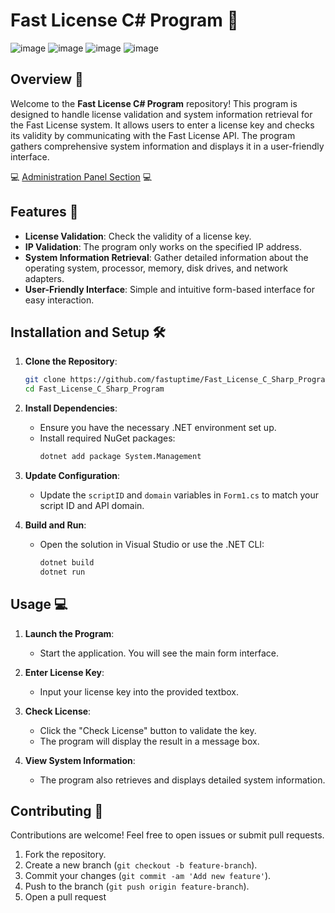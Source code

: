 # Fast License C# Program 📜

![image](https://github.com/fastuptime/Fast_License_C_Sharp_Program/assets/63351166/b1f0fce6-7dc7-42bf-b2d7-4c49be70ba23)
![image](https://github.com/fastuptime/Fast_License_C_Sharp_Program/assets/63351166/62b223ca-8d3b-4a62-84d1-6865b800bf8a)
![image](https://github.com/fastuptime/Fast_License_C_Sharp_Program/assets/63351166/583c7966-0bc3-43a6-bf23-6b54ea36d1a3)
![image](https://github.com/fastuptime/Fast_License_C_Sharp_Program/assets/63351166/cd3f7bbc-1b9c-4493-8996-06870ce14522)


## Overview 🌟

Welcome to the **Fast License C# Program** repository! This program is designed to handle license validation and system information retrieval for the Fast License system. It allows users to enter a license key and checks its validity by communicating with the Fast License API. The program gathers comprehensive system information and displays it in a user-friendly interface.

💻 [Administration Panel Section](https://github.com/fastuptime/Fast_License_C_Sharp_PANEL) 💻


## Features 🚀

- **License Validation**: Check the validity of a license key.
- **IP Validation**: The program only works on the specified IP address.
- **System Information Retrieval**: Gather detailed information about the operating system, processor, memory, disk drives, and network adapters.
- **User-Friendly Interface**: Simple and intuitive form-based interface for easy interaction.

## Installation and Setup 🛠️

1. **Clone the Repository**:
   ```sh
   git clone https://github.com/fastuptime/Fast_License_C_Sharp_Program.git
   cd Fast_License_C_Sharp_Program
   ```

2. **Install Dependencies**:
   - Ensure you have the necessary .NET environment set up.
   - Install required NuGet packages:
     ```sh
     dotnet add package System.Management
     ```

3. **Update Configuration**:
   - Update the `scriptID` and `domain` variables in `Form1.cs` to match your script ID and API domain.

4. **Build and Run**:
   - Open the solution in Visual Studio or use the .NET CLI:
     ```sh
     dotnet build
     dotnet run
     ```

## Usage 💻

1. **Launch the Program**:
   - Start the application. You will see the main form interface.
   
2. **Enter License Key**:
   - Input your license key into the provided textbox.

3. **Check License**:
   - Click the "Check License" button to validate the key.
   - The program will display the result in a message box.

4. **View System Information**:
   - The program also retrieves and displays detailed system information.

## Contributing 🤝

Contributions are welcome! Feel free to open issues or submit pull requests.

1. Fork the repository.
2. Create a new branch (`git checkout -b feature-branch`).
3. Commit your changes (`git commit -am 'Add new feature'`).
4. Push to the branch (`git push origin feature-branch`).
5. Open a pull request
